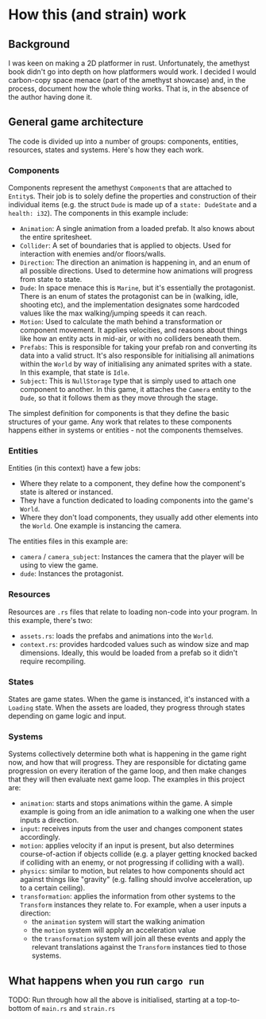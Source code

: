 # How this (and strain) work

## Background

I was keen on making a 2D platformer in rust. Unfortunately, the amethyst book didn't go into depth on how platformers would work. I decided I would carbon-copy space menace (part of the amethyst showcase) and, in the process, document how the whole thing works. That is, in the absence of the author having done it.

## General game architecture

The code is divided up into a number of groups: components, entities, resources, states and systems. Here's how they each work.

### Components

Components represent the amethyst `Component`s that are attached to `Entity`s. Their job is to solely define the properties and construction of their individual items (e.g. the struct `Dude` is made up of a `state: DudeState` and a `health: i32`). The components in this example include:

- `Animation`: A single animation from a loaded prefab. It also knows about the entire spritesheet.
- `Collider`: A set of boundaries that is applied to objects. Used for interaction with enemies and/or floors/walls.
- `Direction`: The direction an animation is happening in, and an enum of all possible directions. Used to determine how animations will progress from state to state.
- `Dude`: In space menace this is `Marine`, but it's essentially the protagonist. There is an enum of states the protagonist can be in (walking, idle, shooting etc), and the implementation designates some hardcoded values like the max walking/jumping speeds it can reach.
- `Motion`: Used to calculate the math behind a transformation or component movement. It applies velocities, and reasons about things like how an entity acts in mid-air, or with no colliders beneath them.
- `Prefabs`: This is responsible for taking your prefab ron and converting its data into a valid struct. It's also responsible for initialising all animations within the `World` by way of initialising any animated sprites with a state. In this example, that state is `Idle`.
- `Subject`: This is `NullStorage` type that is simply used to attach one component to another. In this game, it attaches the `Camera` entity to the `Dude`, so that it follows them as they move through the stage.

The simplest definition for components is that they define the basic structures of your game. Any work that relates to these components happens either in systems or entities - not the components themselves.

### Entities

Entities (in this context) have a few jobs:

- Where they relate to a component, they define how the component's state is altered or instanced.
- They have a function dedicated to loading components into the game's `World`.
- Where they don't load components, they usually add other elements into the `World`. One example is instancing the camera.

The entities files in this example are:

- `camera` / `camera_subject`: Instances the camera that the player will be using to view the game.
- `dude`: Instances the protagonist.

### Resources

Resources are `.rs` files that relate to loading non-code into your program. In this example, there's two:

- `assets.rs`: loads the prefabs and animations into the `World`.
- `context.rs`: provides hardcoded values such as window size and map dimensions. Ideally, this would be loaded from a prefab so it didn't require recompiling.

### States

States are game states. When the game is instanced, it's instanced with a `Loading` state. When the assets are loaded, they progress through states depending on game logic and input.

### Systems

Systems collectively determine both what is happening in the game right now, and how that will progress. They are responsible for dictating game progression on every iteration of the game loop, and then make changes that they will then evaluate next game loop. The examples in this project are:

- `animation`: starts and stops animations within the game. A simple example is going from an idle animation to a walking one when the user inputs a direction.
- `input`: receives inputs from the user and changes component states accordingly.
- `motion`: applies velocity if an input is present, but also determines course-of-action if objects collide (e.g. a player getting knocked backed if colliding with an enemy, or not progressing if colliding with a wall).
- `physics`: similar to motion, but relates to how components should act against things like "gravity" (e.g. falling should involve acceleration, up to a certain ceiling).
- `transformation`: applies the information from other systems to the `Transform` instances they relate to. For example, when a user inputs a direction:
  - the `animation` system will start the walking animation
  - the `motion` system will apply an acceleration value
  - the `transformation` system will join all these events and apply the relevant translations against the `Transform` instances tied to those systems.

## What happens when you run `cargo run`

TODO: Run through how all the above is initialised, starting at a top-to-bottom of `main.rs` and `strain.rs`
